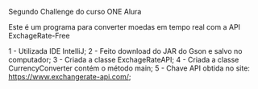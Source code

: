 Segundo Challenge do curso ONE Alura

Este é um programa para converter moedas em tempo real com a API
ExchageRate-Free 


1 - Utilizada IDE IntelliJ;
2 - Feito download do JAR do Gson e salvo no computador;
3 - Criada a classe ExchageRateAPI;
4 - Criada a classe CurrencyConverter contém o método main;
5 - Chave API obtida no site: https://www.exchangerate-api.com/;





